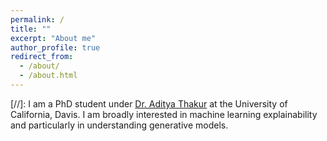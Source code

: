 ```yaml
---
permalink: /
title: ""
excerpt: "About me"
author_profile: true
redirect_from: 
  - /about/
  - /about.html
---
```


[//]: I am a PhD student under [Dr. Aditya Thakur](https://thakur.cs.ucdavis.edu/) at the University of California, Davis. I am broadly interested in machine learning explainability and particularly in understanding generative models.
